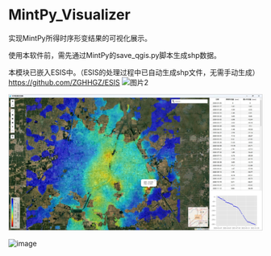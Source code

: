 # MintPy_Visualizer
实现MintPy所得时序形变结果的可视化展示。

使用本软件前，需先通过MintPy的save_qgis.py脚本生成shp数据。

本模块已嵌入ESIS中。（ESIS的处理过程中已自动生成shp文件，无需手动生成）    https://github.com/ZGHHGZ/ESIS
![图片2](https://github.com/ZGHHGZ/MintPy_Visualizer/assets/88225620/20afd310-1208-4be1-8496-6e3033c19f60)


![avatar](https://github.com/ZGHHGZ/MintPy_Visualizer/blob/main/图片1.jpg)


![image](https://github.com/ZGHHGZ/MintPy_Visualizer/assets/88225620/ce69688a-e937-46ac-b436-c1e39487a6c6)
